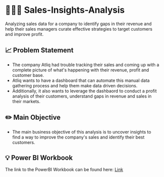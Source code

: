 # 👨🏽‍💼 Sales-Insights-Analysis
Analyzing sales data for a company to identify gaps in their revenue and help their sales managers curate effective strategies to target customers and improve profit.

## 📈 Problem Statement
- The company Atliq had trouble tracking their sales and coming up with a complete picture of what's happening with their revenue, profit and customer base.
- Atliq wants to have a dashboard that can automate this manual data gathering process and help them make data driven decisions.
- Additionally, it also wants to leverage the dashbaord to conduct a profit analysis of their customers, understand gaps in revenue and sales in their markets.

## ✏️ Main Objective
- The main business objective of this analysis is to uncover insights to find a way to improve the company's sales and identify their best customers.

## 💡 Power BI Workbook
The link to the PowerBI Workbook can be found here: [Link](https://app.powerbi.com/groups/me/reports/83708bc9-a603-4450-a365-32164c9e4a17/ReportSection)
